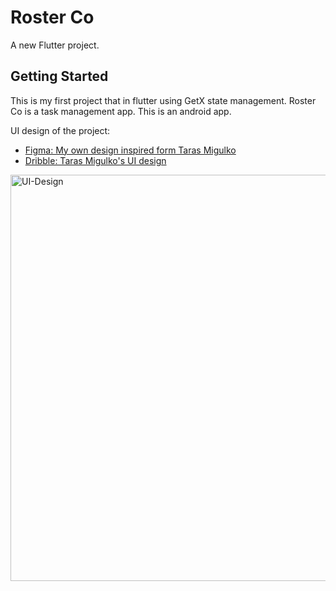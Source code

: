 # Roster Co

A new Flutter project.

## Getting Started

This is my first project that in flutter using GetX state management. Roster Co is a task management app. This is an android app.

UI design of the project:

- [Figma: My own design inspired form Taras Migulko](https://lnkd.in/g7B8PWmf)
- [Dribble: Taras Migulko's UI design](https://lnkd.in/gixKy6EM)


 <img alt="UI-Design" src="https://github.com/LukaMel-B/Roster-Co/blob/main/assets/ui_design.png?raw=true" width="800" height="650" />
